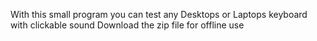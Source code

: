 With this small program you can test any Desktops or Laptops keyboard with clickable sound 
Download the zip file for offline use 
